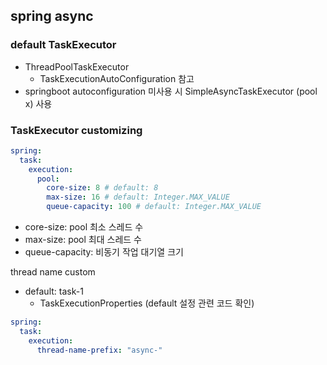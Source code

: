 ## spring async

### default TaskExecutor
- ThreadPoolTaskExecutor
    - TaskExecutionAutoConfiguration 참고
- springboot autoconfiguration 미사용 시 SimpleAsyncTaskExecutor (pool x) 사용

### TaskExecutor customizing
```yaml
spring:
  task:
    execution:
      pool:
        core-size: 8 # default: 8
        max-size: 16 # default: Integer.MAX_VALUE
        queue-capacity: 100 # default: Integer.MAX_VALUE
```
- core-size: pool 최소 스레드 수
- max-size: pool 최대 스레드 수
- queue-capacity: 비동기 작업 대기열 크기

thread name custom
- default: task-1
    -  TaskExecutionProperties (default 설정 관련 코드 확인)

```yaml
spring:
  task:
    execution:
      thread-name-prefix: "async-"
```
